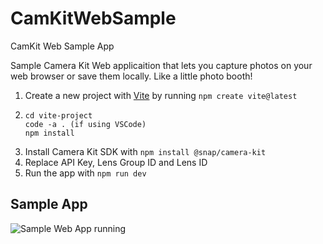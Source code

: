 # CamKitWebSample
CamKit Web Sample App

Sample Camera Kit Web applicaition that lets you capture photos on your web browser or save them locally. Like a little photo booth!

1. Create a new project with [Vite](https://vitejs.dev/) by running `npm create vite@latest`
2. ```
   cd vite-project 
   code -a . (if using VSCode)
   npm install
3. Install Camera Kit SDK with `npm install @snap/camera-kit`
4. Replace API Key, Lens Group ID and Lens ID
5. Run the app with `npm run dev`

## Sample App

![Sample Web App running](https://github.com/charmaine/CamKitWebSample/assets/16736130/3562db06-b62a-40c0-a6dd-762ef8837193)
